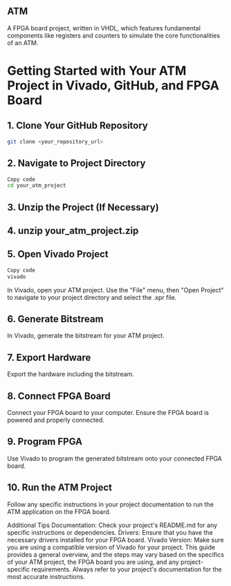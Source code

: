 ## ATM
A FPGA board project, written in VHDL, which features fundamental components like
registers and counters to simulate the core functionalities of an ATM.
# Getting Started with Your ATM Project in Vivado, GitHub, and FPGA Board

## 1. Clone Your GitHub Repository
```bash
git clone <your_repository_url>
```
## 2. Navigate to Project Directory
```bash
Copy code
cd your_atm_project
```
## 3. Unzip the Project (If Necessary)

## 4. unzip your_atm_project.zip

## 5. Open Vivado Project
```bash
Copy code
vivado
```
In Vivado, open your ATM project. Use the "File" menu, then "Open Project" to navigate to your project directory and select the .xpr file.

## 6. Generate Bitstream
In Vivado, generate the bitstream for your ATM project.

## 7. Export Hardware
Export the hardware including the bitstream.

## 8. Connect FPGA Board
Connect your FPGA board to your computer. Ensure the FPGA board is powered and properly connected.

## 9. Program FPGA
Use Vivado to program the generated bitstream onto your connected FPGA board.

## 10. Run the ATM Project
Follow any specific instructions in your project documentation to run the ATM application on the FPGA board.

Additional Tips
Documentation: Check your project's README.md for any specific instructions or dependencies.
Drivers: Ensure that you have the necessary drivers installed for your FPGA board.
Vivado Version: Make sure you are using a compatible version of Vivado for your project.
This guide provides a general overview, and the steps may vary based on the specifics of your ATM project, the FPGA board you are using, and any project-specific requirements. Always refer to your project's documentation for the most accurate instructions.
